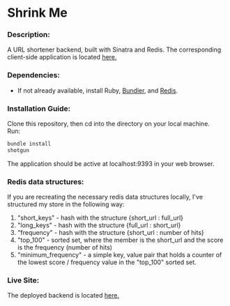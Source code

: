 # Shrink Me

### Description:

A URL shortener backend, built with Sinatra and Redis. The corresponding client-side application is located [here.](https://github.com/LKWLaLa/url-shortener-fe)


### Dependencies:

- If not already available, install Ruby, [Bundler](http://bundler.io/), and [Redis](https://redis.io/topics/quickstart).


### Installation Guide:

Clone this repository, then cd into the directory on your local machine.  
Run:

```bash
bundle install
shotgun
```

The application should be active at localhost:9393 in your web browser.  

### Redis data structures:

If you are recreating the necessary redis data structures locally, I've structured my store in the following way:

  1. "short_keys" - hash with the structure {short_url : full_url}
  2. "long_keys" - hash with the structure {full_url : short_url}
  3. "frequency" - hash with the structure {short_url : number of hits}
  4. "top_100" - sorted set, where the member is the short_url and the score is the frequency (number of hits)
  5. "minimum_frequency" - a simple key, value pair that holds a counter of the lowest score / frequency value in the "top_100" sorted set.  

### Live Site:

The deployed backend is located [here.](https://shrink-me.herokuapp.com/)

